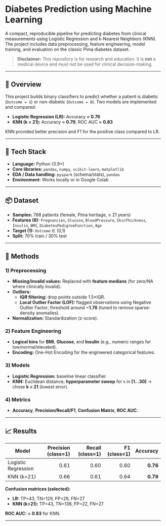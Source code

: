 # Diabetes Prediction using Machine Learning

A compact, reproducible pipeline for predicting diabetes from clinical measurements using Logistic Regression and k-Nearest Neighbors (KNN). The project includes data preprocessing, feature engineering, model training, and evaluation on the classic Pima diabetes dataset.

> **Disclaimer:** This repository is for research and education. It is **not** a medical device and must not be used for clinical decision-making.

---

## 🔎 Overview

This project builds binary classifiers to predict whether a patient is diabetic (`Outcome = 1`) or non-diabetic (`Outcome = 0`). Two models are implemented and compared:

- **Logistic Regression (LR):** Accuracy ≈ **0.76**  
- **KNN (k = 21):** Accuracy ≈ **0.79**, ROC AUC ≈ **0.83**

KNN provided better precision and F1 for the positive class compared to LR.

---

## 🧰 Tech Stack

- **Language:** Python (3.9+)
- **Core libraries:** `pandas`, `numpy`, `scikit-learn`, `matplotlib`
- **EDA / Data handling:** `pyspark` (schema/stats), `pandas`
- **Environment:** Works locally or in Google Colab

---

## 📦 Dataset

- **Samples:** 768 patients (female, Pima heritage, ≥ 21 years)  
- **Features (8):** `Pregnancies`, `Glucose`, `BloodPressure`, `SkinThickness`, `Insulin`, `BMI`, `DiabetesPedigreeFunction`, `Age`  
- **Target (1):** `Outcome` ∈ {0,1}  
- **Split:** 70% train / 30% test
  
---

## 🧪 Methods

### 1) Preprocessing
- **Missing/invalid values:** Replaced with **feature medians** (for zero/NA where clinically invalid).  
- **Outliers:**  
  - **IQR filtering:** drop points outside 1.5×IQR.  
  - **Local Outlier Factor (LOF):** flagged observations using Negative Outlier Factor; threshold around **−1.76** (tuned to remove sparse-density anomalies).  
- **Normalization:** Standardization (z-score).

### 2) Feature Engineering
- **Logical bins** for **BMI**, **Glucose**, and **Insulin** (e.g., numeric ranges for low/normal/elevated).  
- **Encoding:** One-Hot Encoding for the engineered categorical features.

### 3) Models
- **Logistic Regression:** baseline linear classifier.  
- **KNN:** Euclidean distance; **hyperparameter sweep** for `k` in **[1…30]** → chose **k = 21** (lowest error).

### 4) Metrics
- **Accuracy**, **Precision/Recall/F1**, **Confusion Matrix**, **ROC AUC**.

---

## 📈 Results 

| Model | Precision (class=1) | Recall (class=1) | F1 (class=1) | Accuracy |
|---|---:|---:|---:|---:|
| Logistic Regression | 0.61 | 0.60 | 0.60 | **0.76** |
| KNN (k=21) | 0.66 | 0.61 | 0.64 | **0.79** |

**Confusion matrices (selected):**
- **LR:** TP=43, TN=129, FP=29, FN=27  
- **KNN (k=21):** TP=43, TN=136, FP=22, FN=27
  
**ROC AUC:** ≈ **0.83** for KNN.

---
